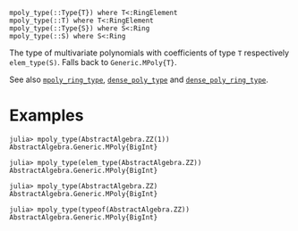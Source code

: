 ```
mpoly_type(::Type{T}) where T<:RingElement
mpoly_type(::T) where T<:RingElement
mpoly_type(::Type{S}) where S<:Ring
mpoly_type(::S) where S<:Ring
```

The type of multivariate polynomials with coefficients of type `T` respectively `elem_type(S)`. Falls back to `Generic.MPoly{T}`.

See also [`mpoly_ring_type`](@ref), [`dense_poly_type`](@ref) and [`dense_poly_ring_type`](@ref).

# Examples

```jldoctest
julia> mpoly_type(AbstractAlgebra.ZZ(1))
AbstractAlgebra.Generic.MPoly{BigInt}

julia> mpoly_type(elem_type(AbstractAlgebra.ZZ))
AbstractAlgebra.Generic.MPoly{BigInt}

julia> mpoly_type(AbstractAlgebra.ZZ)
AbstractAlgebra.Generic.MPoly{BigInt}

julia> mpoly_type(typeof(AbstractAlgebra.ZZ))
AbstractAlgebra.Generic.MPoly{BigInt}
```
